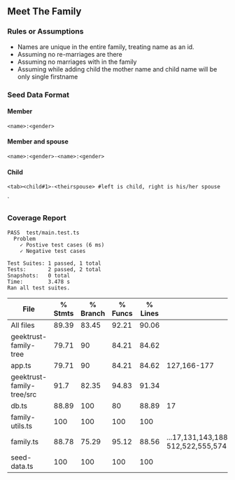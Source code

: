 ## Meet The Family

### Rules or Assumptions
* Names are unique in the entire family, treating name as an id.
* Assuming no re-marriages are there
* Assuming no marriages with in the family
* Assuming while adding child the mother name and child name will be only single firstname


### Seed Data Format

#### Member
```
<name>:<gender>
```

#### Member and spouse
```
<name>:<gender>-<name>:<gender>
```

#### Child
```
<tab><child#1>-<theirspouse> #left is child, right is his/her spouse
```
`



### Coverage Report

```
PASS  test/main.test.ts
  Problem
    ✓ Postive test cases (6 ms)
    ✓ Negative test cases

Test Suites: 1 passed, 1 total
Tests:       2 passed, 2 total
Snapshots:   0 total
Time:        3.478 s
Ran all test suites.
  ```          

File                       | % Stmts | % Branch | % Funcs | % Lines | Uncovered Line #s                                                                     
---------------------------|---------|----------|---------|---------|---------------------------------------------------------------------------------------
All files                  |   89.39 |    83.45 |   92.21 |   90.06 |                                                                                       
 geektrust-family-tree     |   79.71 |       90 |   84.21 |   84.62 |                                                                                       
  app.ts                   |   79.71 |       90 |   84.21 |   84.62 | 127,166-177                                                                           
 geektrust-family-tree/src |    91.7 |    82.35 |   94.83 |   91.34 |                                                                                       
  db.ts                    |   88.89 |      100 |      80 |   88.89 | 17                                                                                    
  family-utils.ts          |     100 |      100 |     100 |     100 |                                                                                       
  family.ts                |   88.78 |    75.29 |   95.12 |   88.56 | ...17,131,143,188,198,234,238,261,361,367,383,389,423,445,467,489,511-512,522,555,574 
  seed-data.ts             |     100 |      100 |     100 |     100 |     


                                 
